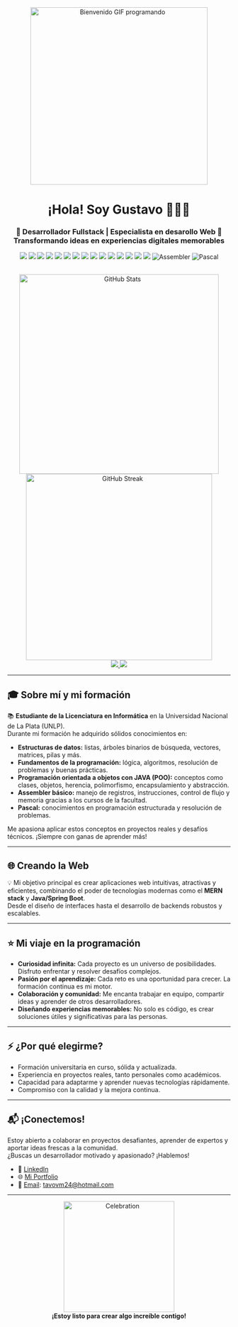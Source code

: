 <div align="center">

  <!-- GIF de bienvenida -->
  <img src="https://media.giphy.com/media/v1.Y2lkPTc5MGI3NjExaTMwbDRoOGZmM2pwZnh2Njg1aXYzMDdlMmp2b21zNmF0Nm43aDF0YSZlcD12MV9naWZzX3NlYXJjaCZjdD1n/Ws6T5PN7wHv3cY8xy8/giphy.gif" alt="Bienvenido GIF programando" width="400"/>

  <h1>¡Hola! Soy Gustavo 👋🧑‍💻</h1>
  <h3>
    🚀 Desarrollador Fullstack | Especialista en desarollo Web 🚀 <br/>
    <span>Transformando ideas en experiencias digitales memorables</span>
  </h3>

  <!-- Badges de tecnologías -->
  <p align="center">
    <img src="https://img.shields.io/badge/MongoDB-47A248?style=for-the-badge&logo=mongodb&logoColor=white"/>
    <img src="https://img.shields.io/badge/Express.js-000000?style=for-the-badge&logo=express&logoColor=white"/>
    <img src="https://img.shields.io/badge/React-20232A?style=for-the-badge&logo=react&logoColor=61DAFB"/>
    <img src="https://img.shields.io/badge/Node.js-339933?style=for-the-badge&logo=nodedotjs&logoColor=white"/>
    <img src="https://img.shields.io/badge/Java-007396?style=for-the-badge&logo=java&logoColor=white"/>
    <img src="https://img.shields.io/badge/SpringBoot-6DB33F?style=for-the-badge&logo=springboot&logoColor=white"/>
    <img src="https://img.shields.io/badge/Socket.io-010101?style=for-the-badge&logo=socket.io&logoColor=white"/>
    <img src="https://img.shields.io/badge/HTML5-E34F26?style=for-the-badge&logo=html5&logoColor=white"/>
    <img src="https://img.shields.io/badge/CSS3-1572B6?style=for-the-badge&logo=css3&logoColor=white"/>
    <img src="https://img.shields.io/badge/JavaScript-F7DF1E?style=for-the-badge&logo=javascript&logoColor=black"/>
    <img src="https://img.shields.io/badge/Redux-764ABC?style=for-the-badge&logo=redux&logoColor=white"/>
    <img src="https://img.shields.io/badge/Postman-FF6C37?style=for-the-badge&logo=postman&logoColor=white"/>
    <img src="https://img.shields.io/badge/Git-F05032?style=for-the-badge&logo=git&logoColor=white"/>
    <img src="https://img.shields.io/badge/GitHub-181717?style=for-the-badge&logo=github&logoColor=white"/>
    <img src="https://img.shields.io/badge/VSCode-007ACC?style=for-the-badge&logo=visualstudiocode&logoColor=white"/>
    <img src="https://img.shields.io/badge/Assembler-525252?style=for-the-badge&logo=gnu&logoColor=white" alt="Assembler"/>
    <img src="https://img.shields.io/badge/Pascal-0D5AA7?style=for-the-badge&logo=pascal&logoColor=white" alt="Pascal"/>
  </p>  

  <br/>

  <!-- GitHub stats -->
  <img src="https://github-readme-stats.vercel.app/api?username=Gustavo-Alexander-Vasquez-More&show_icons=true&theme=radical" alt="GitHub Stats" width="450"/>
  <img src="https://github-readme-streak-stats.herokuapp.com/?user=Gustavo-Alexander-Vasquez-More&theme=radical" alt="GitHub Streak" width="420"/>
  <div align="center">
  
  <!-- Card para Repositorio 1 -->
  <a href="https://github.com/Gustavo-Alexander-Vasquez-More/Repositorio1">
    <img src="https://github-readme-stats.vercel.app/api/pin/?username=Gustavo-Alexander-Vasquez-More&repo=Repositorio1" />
  </a>
  
  <!-- Card para Repositorio 2 -->
  <a href="https://github.com/Gustavo-Alexander-Vasquez-More/Repositorio2">
    <img src="https://github-readme-stats.vercel.app/api/pin/?username=Gustavo-Alexander-Vasquez-More&repo=Repositorio2" />
  </a>
  
</div>
</div>

---

## 🎓 Sobre mí y mi formación

📚 **Estudiante de la Licenciatura en Informática** en la Universidad Nacional de La Plata (UNLP).  
Durante mi formación he adquirido sólidos conocimientos en:

- **Estructuras de datos:** listas, árboles binarios de búsqueda, vectores, matrices, pilas y más.
- **Fundamentos de la programación:** lógica, algoritmos, resolución de problemas y buenas prácticas.
- **Programación orientada a objetos con JAVA (POO):** conceptos como clases, objetos, herencia, polimorfismo, encapsulamiento y abstracción.
- **Assembler básico:** manejo de registros, instrucciones, control de flujo y memoria gracias a los cursos de la facultad.
- **Pascal:** conocimientos en programación estructurada y resolución de problemas.

Me apasiona aplicar estos conceptos en proyectos reales y desafíos técnicos. ¡Siempre con ganas de aprender más!

---

## 🌐 Creando la Web

💡 Mi objetivo principal es crear aplicaciones web intuitivas, atractivas y eficientes, combinando el poder de tecnologías modernas como el **MERN stack** y **Java/Spring Boot**.  
Desde el diseño de interfaces hasta el desarrollo de backends robustos y escalables.

---

## ⭐ Mi viaje en la programación

- <b>Curiosidad infinita:</b> Cada proyecto es un universo de posibilidades. Disfruto enfrentar y resolver desafíos complejos.
- <b>Pasión por el aprendizaje:</b> Cada reto es una oportunidad para crecer. La formación continua es mi motor.
- <b>Colaboración y comunidad:</b> Me encanta trabajar en equipo, compartir ideas y aprender de otros desarrolladores.
- <b>Diseñando experiencias memorables:</b> No solo es código, es crear soluciones útiles y significativas para las personas.

---

## ⚡ ¿Por qué elegirme?

- Formación universitaria en curso, sólida y actualizada.
- Experiencia en proyectos reales, tanto personales como académicos.
- Capacidad para adaptarme y aprender nuevas tecnologías rápidamente.
- Compromiso con la calidad y la mejora continua.

---

## 📬 ¡Conectemos!

Estoy abierto a colaborar en proyectos desafiantes, aprender de expertos y aportar ideas frescas a la comunidad.  
¿Buscas un desarrollador motivado y apasionado? ¡Hablemos!

- 🔗 [LinkedIn](https://www.linkedin.com/in/gustavo-alexander-v%C3%A1squez-more-94b2b923a/)
- 🌐 [Mi Portfolio](https://my-portfolio-delta-three-33.vercel.app/)
- 📧 [Email](mailto:tavovm24@hotmail.com): tavovm24@hotmail.com

---

<div align="center">
  <img src="https://media.giphy.com/media/v1.Y2lkPWVjZjA1ZTQ3Y3FlYnY3eWt6OWY1cHdudzBwdzZoOWZpYzQzaGZncjZneXh3ZXo2YyZlcD12MV9naWZzX3NlYXJjaCZjdD1n/R3S6MfUoKvBVS/giphy.gif" width="250" alt="Celebration"/>
  <br/>
  <b>¡Estoy listo para crear algo increíble contigo!</b>
</div>
